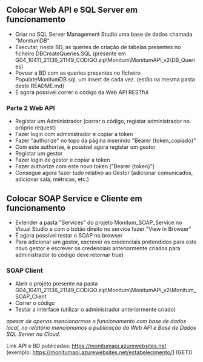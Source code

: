 ## Colocar Web API e SQL Server em funcionamento
- Criar no SQL Server Management Studio uma base de dados chamada "MonitumDB"
- Executar, nesta BD, as queries de criação de tabelas presentes no ficheiro DBCreateQueries.SQL (presente em G04_10411_21136_21149_CODIGO.zip\Monitum\MonitumAPI_v2\DB_Queries)
- Povoar a BD com as queries presentes no ficheiro PopulateMonitumDB.sql, um insert de cada vez. (estão na mesma pasta deste README.md)
- É agora possível correr o código da Web API RESTful

### Parte 2 Web API
- Registar um Administrador (correr o código, registar administrador no próprio request)
- Fazer login com administrador e copiar a token
- Fazer "authorize" no topo da página inserindo "Bearer {token_copiado}"
- Com este authorize, é possível agora registar um gestor
- Registar um gestor
- Fazer login de gestor e copiar a token
- Fazer authorize com este novo token ("Bearer {token}")
- Consegue agora fazer tudo relativo ao Gestor (adicionar comunicados, adicionar sala, métricas, etc.)

## Colocar SOAP Service e Cliente em funcionamento
- Extender a pasta "Services" do projeto Monitum_SOAP_Service no Visual Studio e com o botão direito no service fazer "View in Browser"
- É agora possível testar o SOAP no browser
- Para adicionar um gestor, escrever os credenciais pretendidos para este novo gestor e escrever os credenciais anteriormente criados para administrador (o código deve retornar true)

### SOAP Client
- Abrir o projeto presente na pasta G04_10411_21136_21149_CODIGO.zip\Monitum\MonitumAPI_v2\Monitum_SOAP_Client
- Correr o código
- Testar a interface (utilizar o administrador anteriormente criado)


*apesar de apenas mencionarmos o funcionamento com base de dados local, no relatório mencionamos a publicação da Web API e Base de Dados SQL Server na Cloud.*

Link API e BD publicadas: https://monitumapi.azurewebsites.net  
(exemplo: https://monitumapi.azurewebsites.net/estabelecimento/1 (GET))



